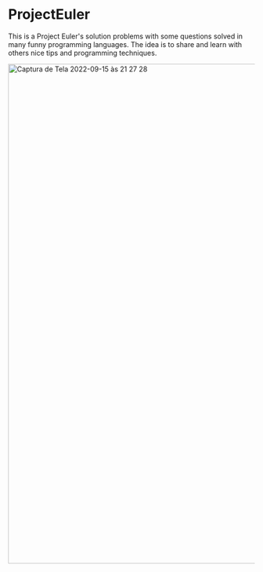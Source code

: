 # ProjectEuler

This is a Project Euler's solution problems with some questions solved in many funny programming languages. The idea is to share and learn with others
nice tips and programming techniques.

<img width="1019" alt="Captura de Tela 2022-09-15 às 21 27 28" src="https://user-images.githubusercontent.com/10340501/190531266-2351e9d6-ff12-4da4-bb4a-8eb4125c1e85.png">
